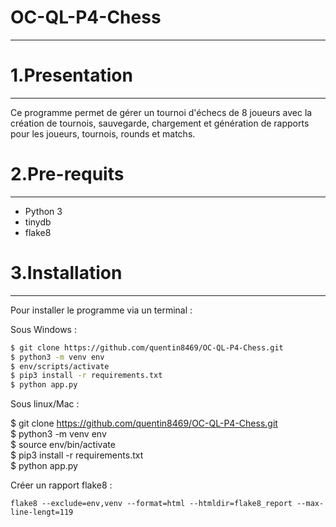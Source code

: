 # OC-QL-P4-Chess
***

# 1.Presentation
***
Ce programme permet de gérer un tournoi d'échecs de 8 joueurs avec la création de tournois, sauvegarde, chargement et génération de rapports pour les joueurs, tournois, rounds et  matchs.

# 2.Pre-requits
***
* Python 3
* tinydb
* flake8

# 3.Installation
***
Pour installer le programme via un terminal :  

Sous Windows :  
```sh
$ git clone https://github.com/quentin8469/OC-QL-P4-Chess.git    
$ python3 -m venv env  
$ env/scripts/activate  
$ pip3 install -r requirements.txt   
$ python app.py
```
Sous linux/Mac :      

$ git clone https://github.com/quentin8469/OC-QL-P4-Chess.git    
$ python3 -m venv env    
$ source env/bin/activate    
$ pip3 install -r requirements.txt    
$ python app.py    

Créer un rapport flake8 :  

`flake8 --exclude=env,venv --format=html --htmldir=flake8_report --max-line-lengt=119`
